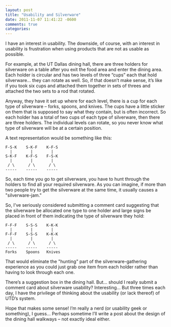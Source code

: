 ```yaml
---
layout: post
title: "Usability and Silverware"
date: 2011-11-07 11:41:22 -0600
comments: true
categories:
---
```


I have an interest in usability. The downside, of course, with an interest in usability is frustration when using products that are not as usable as possible.

For example, at the UT Dallas dining hall, there are three holders for silverware on a table after you exit the food area and enter the dining area. Each holder is circular and has two levels of three “cups” each that hold silverware… they can rotate as well. So, if that doesn’t make sense, it’s like if you took six cups and attached them together in sets of threes and attached the two sets to a rod that rotated.

Anyway, they have it set up where for each level, there is a cup for each type of silverware – forks, spoons, and knives. The cups have a little sticker on them that is supposed to say what they contain, but is often incorrect. So each holder has a total of two cups of each type of silverware, then there are three holders. The individual levels can rotate, so you never know what type of silverware will be at a certain position.

A text representation would be something like this:

```
F-S-K    S-K-F    K-F-S
  |        |        |
S-K-F    K-F-S    F-S-K
  |        |        |
 / \      / \      / \
-----    -----    -----
```

So, each time you go to get silverware, you have to hunt through the holders to find all your required silverware. As you can imagine, if more than two people try to get the silverware at the same time, it usually causes a "silverware-jam."

So, I’ve seriously considered submitting a comment card suggesting that the silverware be allocated one type to one holder and large signs be placed in front of them indicating the type of silverware they hold:

```
F-F-F    S-S-S    K-K-K
  |        |        |
F-F-F    S-S-S    K-K-K
  |        |        |
 / \      / \      / \
-----    -----    -----
Forks    Spoons   Knives
```

That would eliminate the "hunting" part of the silverware-gathering experience as you could just grab one item from each holder rather than having to look through each one.

There’s a suggestion box in the dining hall. But... should I really submit a comment card about silverware usability? Interesting… But three times each day, I have the privilege of thinking about the usability (or lack thereof) of UTD’s system.

Hope that makes some sense! I’m really a nerd (or usability geek or something), I guess... Perhaps sometime I’ll write a post about the design of the dining hall walkways – not exactly ideal either.
